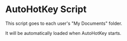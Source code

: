AutoHotKey Script
=================

This script goes to each user's "My Documents" folder.

It will be automatically loaded when AutoHotKey starts.
